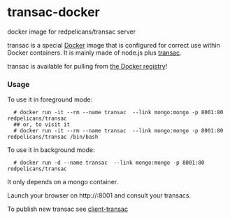 # transac-docker

docker image for redpelicans/transac server


transac  is a special [Docker](https://www.docker.com) image that is configured for correct use within Docker containers. It is mainly made of node.js plus [transac](https://github.com/redpelicans/transac.git).



transac is available for pulling from [the Docker registry](https://registry.hub.docker.com/u/redpelicans/transac/)!

### Usage ###

To use it in foreground mode:

````
  # docker run -it --rm --name transac  --link mongo:mongo -p 8001:80 redpelicans/transac
  ## or, to visit it
  # docker run -it --rm --name transac  --link mongo:mongo -p 8001:80 redpelicans/transac /bin/bash
````

To use it in background mode:

````
  # docker run -d --name transac  --link mongo:mongo -p 8001:80 redpelicans/transac
````

It only depends on a mongo container.

Launch your browser on http://<IP>:8001 and consult your transacs.


To publish new transac see [client-transac](https://github.com/redpelicans/client-transac.git)
